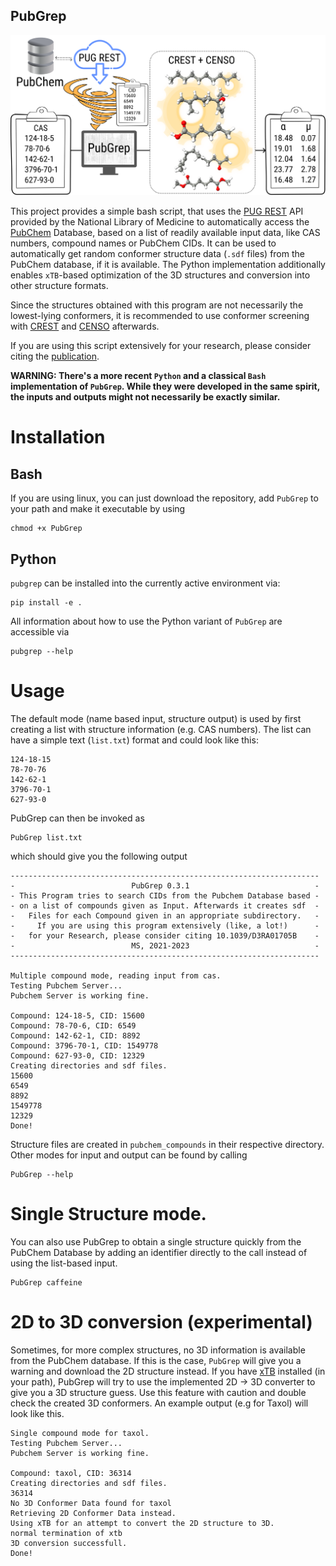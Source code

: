 ## PubGrep

<div align="center">
<img src="./assets/PubGrep.png" alt="Workflow using PubGrep, CREST and CENSO" width="600">
</div>

This project provides a simple bash script, that uses the [PUG REST](https://pubchem.ncbi.nlm.nih.gov/docs/pug-rest) API provided by the National Library of Medicine to automatically access the [PubChem](https://pubchem.ncbi.nlm.nih.gov/) Database, based on a list of readily available input data, like CAS numbers, compound names or PubChem CIDs. It can be used to automatically get random conformer structure data (``.sdf`` files) from the PubChem database, if it is available.
The Python implementation additionally enables `xTB`-based optimization of the 3D structures and conversion into other structure formats.

Since the structures obtained with this program are not necessarily the lowest-lying conformers, it is recommended to use conformer screening with [CREST](https://github.com/crest-lab) and [CENSO](https://github.com/grimme-lab/CENSO) afterwards.

If you are using this script extensively for your research, please consider citing the [publication](https://doi.org/10.1039/D3RA01705B).

__WARNING: There's a more recent `Python` and a classical `Bash` implementation of `PubGrep`. While they were developed in the same spirit, the inputs and outputs might not necessarily be exactly similar.__

# Installation

## Bash

If you are using linux, you can just download the repository, add ``PubGrep`` to your path and make it executable by using

```
chmod +x PubGrep
```

## Python

`pubgrep` can be installed into the currently active environment via:

```
pip install -e .
```

All information about how to use the Python variant of ``PubGrep`` are accessible via 
```
pubgrep --help
```

# Usage

The default mode (name based input, structure output) is used by first creating a list with structure information (e.g. CAS numbers). The list can have a simple text (``list.txt``) format and could look like this:

```
124-18-15
78-70-76
142-62-1
3796-70-1
627-93-0
```

PubGrep can then be invoked as
```
PubGrep list.txt
```
which should give you the following output

```
---------------------------------------------------------------------
-                          PubGrep 0.3.1                            -
- This Program tries to search CIDs from the Pubchem Database based -
- on a list of compounds given as Input. Afterwards it creates sdf  -
-   Files for each Compound given in an appropriate subdirectory.   -
-     If you are using this program extensively (like, a lot!)      -
-   for your Research, please consider citing 10.1039/D3RA01705B    -
-                          MS, 2021-2023                            -
---------------------------------------------------------------------

Multiple compound mode, reading input from cas.
Testing Pubchem Server...
Pubchem Server is working fine.

Compound: 124-18-5, CID: 15600
Compound: 78-70-6, CID: 6549
Compound: 142-62-1, CID: 8892
Compound: 3796-70-1, CID: 1549778
Compound: 627-93-0, CID: 12329
Creating directories and sdf files.
15600
6549
8892
1549778
12329
Done!
```

Structure files are created in ``pubchem_compounds`` in their respective directory. Other modes for input and output can be found by calling

```
PubGrep --help
```

# Single Structure mode.

You can also use PubGrep to obtain a single structure quickly from the PubChem Database by adding an identifier directly to the call instead of using the list-based input.

```
PubGrep caffeine 
```

# 2D to 3D conversion (experimental)

Sometimes, for more complex structures, no 3D information is available from the PubChem database. If this is the case, ``PubGrep`` will give you a warning and download the 2D
structure instead. If you have [xTB](https://github.com/grimme-lab/xtb) installed (in your path), PubGrep will try to use the implemented 2D -> 3D converter to give you a 3D structure guess. Use this feature with 
caution and double check the created 3D conformers. An example output (e.g for Taxol) will look like this.

```
Single compound mode for taxol.
Testing Pubchem Server...
Pubchem Server is working fine.

Compound: taxol, CID: 36314
Creating directories and sdf files.
36314
No 3D Conformer Data found for taxol
Retrieving 2D Conformer Data instead.
Using xTB for an attempt to convert the 2D structure to 3D.
normal termination of xtb
3D conversion successfull.
Done!
```



